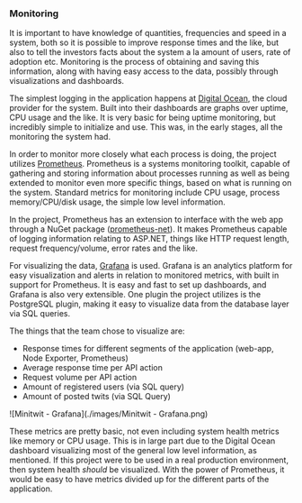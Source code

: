 ### Monitoring

It is important to have knowledge of quantities, frequencies and speed in a system, both so it is possible to improve response times and the like, but also to tell the investors facts about the system a la amount of users, rate of adoption etc.
Monitoring is the process of obtaining and saving this information, along with having easy access to the data, possibly through visualizations and dashboards.

The simplest logging in the application happens at [Digital Ocean](https://www.digitalocean.com/), the cloud provider for the system.
Built into their dashboards are graphs over uptime, CPU usage and the like.
It is very basic for being uptime monitoring, but incredibly simple to initialize and use.
This was, in the early stages, all the monitoring the system had.

In order to monitor more closely what each process is doing, the project utilizes [Prometheus](https://prometheus.io/docs/introduction/overview/). Prometheus is a systems monitoring toolkit, capable of gathering and storing information about processes running as well as being extended to monitor even more specific things, based on what is running on the system. Standard metrics for monitoring include CPU usage, process memory/CPU/disk usage, the simple low level information.

In the project, Prometheus has an extension to interface with the web app through a NuGet package ([prometheus-net](https://www.nuget.org/packages/prometheus-net)).
It makes Prometheus capable of logging information relating to ASP.NET, things like HTTP request length, request frequency/volume, error rates and the like.

For visualizing the data, [Grafana](https://grafana.com/grafana/) is used.
Grafana is an analytics platform for easy visualization and alerts in relation to monitored metrics, with built in support for Prometheus.
It is easy and fast to set up dashboards, and Grafana is also very extensible.
One plugin the project utilizes is the PostgreSQL plugin, making it easy to visualize data from the database layer via SQL queries.

The things that the team chose to visualize are:

- Response times for different segments of the application (web-app, Node Exporter, Prometheus)
- Average response time per API action
- Request volume per API action
- Amount of registered users (via SQL query)
- Amount of posted twits (via SQL Query)

![Minitwit - Grafana](./images/Minitwit - Grafana.png)

These metrics are pretty basic, not even including system health metrics like memory or CPU usage.
This is in large part due to the Digital Ocean dashboard visualizing most of the general low level information, as mentioned.
If this project were to be used in a real production environment, then system health *should* be visualized.
With the power of Prometheus, it would be easy to have metrics divided up for the different parts of the application.

